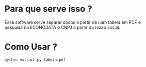 # Para que serve isso ?

Esse software serve separar dados a partir de uam tabela em PDF e pesquisa na ECONODATA o CNPJ a partir da razao social.


# Como Usar ?
```bash
python extract.py tabela.pdf
```
